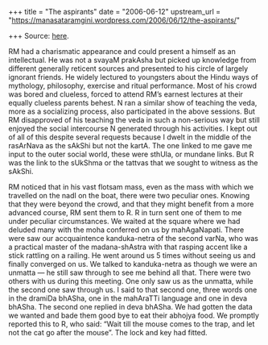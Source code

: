 +++
title = "The aspirants"
date = "2006-06-12"
upstream_url = "https://manasataramgini.wordpress.com/2006/06/12/the-aspirants/"

+++
Source: [here](https://manasataramgini.wordpress.com/2006/06/12/the-aspirants/).

RM had a charismatic appearance and could present a himself as an
intellectual. He was not a svayaM prakAsha but picked up knowledge from
different generally reticent sources and presented to his circle of
largely ignorant friends. He widely lectured to youngsters about the
Hindu ways of mythology, philosophy, exercise and ritual performance.
Most of his crowd was bored and clueless, forced to attend RM’s earnest
lectures at their equally clueless parents behest. N ran a similar show
of teaching the veda, more as a socializing process, also participated
in the above sessions. But RM disapproved of his teaching the veda in
such a non-serious way but still enjoyed the social intercourse N
generated through his activities. I kept out of all of this despite
several requests because I dwelt in the middle of the rasArNava as the
sAkShi but not the kartA. The one linked to me gave me input to the
outer social world, these were sthUla, or mundane links. But R was the
link to the sUkShma or the tattvas that we sought to witness as the
sAkShi.

RM noticed that in his vast flotsam mass, even as the mass with which we
travelled on the nadI on the boat, there were two peculiar ones. Knowing
that they were beyond the crowd, and that they might benefit from a more
advanced course, RM sent them to R. R in turn sent one of them to me
under peculiar circumstances. We waited at the square where we had
deluded many with the moha conferred on us by mahAgaNapati. There were
saw our accquaintence kanduka-netra of the second varNa, who was a
practical master of the madana-shAstra with that rasping accent like a
stick rattling on a railing. He went around us 5 times without seeing us
and finally converged on us. We talked to kanduka-netra as though we
were an unmatta — he still saw through to see me behind all that. There
were two others with us during this meeting. One only saw us as the
unmatta, while the second one saw through us. I said to that second one,
three words one in the dramiDa bhASha, one in the mahAraTTi language and
one in deva bhASha. The second one replied in deva bhASha. We had gotten
the data we wanted and bade them good bye to eat their abhojya food. We
promptly reported this to R, who said: “Wait till the mouse comes to the
trap, and let not the cat go after the mouse”. The lock and key had
fitted.

